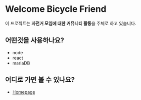 # Welcome Bicycle Friend

이 프로젝트는 **자전거 모임에 대한 커뮤니티 활동**을 주체로 하고 있습니다.


## 어떤것을 사용하나요?
- node
- react
- mariaDB

## 어디로 가면 볼 수 있나요?
- [Homepage](http://ec2-13-125-97-195.ap-northeast-2.compute.amazonaws.com/)
